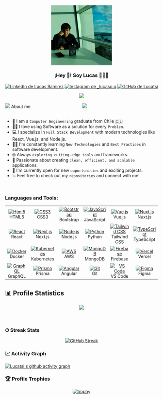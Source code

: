 <p align="center" width="300">
   <img align="center" width="200" src="https://github.com/Lucatsi/Lucatsi/blob/main/images/LucasViveros.png" />
   <h3 align="center">¡Hey 👋! Soy Lucas 👨🏻‍💻</h3>
</p>
<p align="center">
   <a href="https://www.linkedin.com/in/lucas-ram%C3%ADrez-a47865275/" target="blank">
    <img align="center" src="https://upload.wikimedia.org/wikipedia/commons/c/ca/LinkedIn_logo_initials.png" alt="LinkedIn de Lucas Ramírez" height="28px" width="28px" />
  </a>
  <span style="width: 8px;"> </span>
  <a href="https://instagram.com/_lucaso.o" target="blank">
    <img align="center" src="https://upload.wikimedia.org/wikipedia/commons/e/e7/Instagram_logo_2016.svg" alt="Instagram de _lucaso.o" height="23px" width="23px" />
  </a>
  <span style="width: 8px;"> </span>
  <a href="https://github.com/Lucatsi" target="blank">
    <img align="center" src="https://upload.wikimedia.org/wikipedia/commons/c/c2/GitHub_Invertocat_Logo.svg" alt="GitHub de Lucatsi" height="28px" width="28px" />
  </a>
</p>

<p align="center">
  <a href="https://github.com/DenverCoder1/readme-typing-svg"><img src="https://readme-typing-svg.herokuapp.com?font=Time+New+Roman&color=%23C8BE25&size=25&center=true&vCenter=true&width=600&height=100&lines=Full+Stack+Developer;Software+Engineer;Computer+Science+Graduate;Frontend+%26+Backend+Specialist;Always+learning+new+technologies;Passionate+about+Clean+Code;From+Chile+🇨🇱"></a>
</p>

 <picture><img src = "https://github.com/7oSkaaa/7oSkaaa/blob/main/Images/about_me.gif?raw=true" width = 50px></picture> About me
<picture> <img align="right" src="https://github.com/7oSkaaa/7oSkaaa/blob/main/Images/Right_Side.gif?raw=true" width = 250px></picture>
<br><br>
- :school: I am a `Computer Engineering` graduate from Chile 🇨🇱
- :technologist: I love using Software as a solution for every `Problem`.
- :computer: I specialize in `Full Stack Development` with modern technologies like React, Vue.js, and Node.js.
- :student: I'm constantly learning `New Technologies` and `Best Practices` in software development.
- :nerd_face: Always `exploring cutting-edge tools` and frameworks.
- :rocket: Passionate about creating `clean, efficient, and scalable` applications.
- :thinking: I'm currently open for new `opportunities` and exciting projects.
- :boom: Feel free to check out my `repositories` and connect with me!
<br>

### Languages and Tools:

<table align="center">
  <tr>
    <td align="center" width="96">
      <a href="#html5">
        <img src="https://cdn.jsdelivr.net/gh/devicons/devicon/icons/html5/html5-original.svg" width="48" height="48" alt="Html5" />
      </a>
      <br>HTML5
    </td>
    <td align="center" width="96">
      <a href="#css3">
        <img src="https://cdn.jsdelivr.net/gh/devicons/devicon/icons/css3/css3-original.svg" width="48" height="48" alt="CSS3" />
      </a>
      <br>CSS3
    </td>
    <td align="center" width="96">
      <a href="#bootstrap">
        <img src="https://cdn.jsdelivr.net/gh/devicons/devicon/icons/bootstrap/bootstrap-original.svg" width="48" height="48" alt="Bootstrap" />
      </a>
      <br>Bootstrap
    </td>
    <td align="center" width="96">
      <a href="#js">
        <img src="https://cdn.jsdelivr.net/gh/devicons/devicon/icons/javascript/javascript-original.svg" width="48" height="48" alt="JavaScript" />
      </a>
      <br>JavaScript
    </td>
    <td align="center" width="96">
      <a href="#vuejs">
        <img src="https://cdn.jsdelivr.net/gh/devicons/devicon/icons/vuejs/vuejs-original.svg" width="48" height="48" alt="Vue.js" />
      </a>
      <br>Vue.js
    </td>
    <td align="center" width="96">
      <a href="#nuxtjs">
        <img src="https://cdn.jsdelivr.net/gh/devicons/devicon/icons/nuxtjs/nuxtjs-original.svg" width="48" height="48" alt="Nuxt.js" />
      </a>
      <br>Nuxt.js
    </td>
  </tr>

  <tr>
    <td align="center" width="96">
      <a href="#react">
        <img src="https://cdn.jsdelivr.net/gh/devicons/devicon/icons/react/react-original.svg" width="48" height="48" alt="React" />
      </a>
      <br>React
    </td>
    <td align="center" width="96">
      <a href="#nextjs">
        <img src="https://cdn.jsdelivr.net/gh/devicons/devicon/icons/nextjs/nextjs-original.svg" width="48" height="48" alt="Next.js" />
      </a>
      <br>Next.js
    </td>
    <td align="center" width="96">
      <a href="#nodejs">
        <img src="https://cdn.jsdelivr.net/gh/devicons/devicon/icons/nodejs/nodejs-original.svg" width="48" height="48" alt="Node.js" />
      </a>
      <br>Node.js
    </td>
    <td align="center" width="96">
      <a href="#python">
        <img src="https://cdn.jsdelivr.net/gh/devicons/devicon/icons/python/python-original.svg" width="48" height="48" alt="Python" />
      </a>
      <br>Python
    </td>
    <td align="center" width="96">
      <a href="#tailwindcss">
        <img src="https://www.vectorlogo.zone/logos/tailwindcss/tailwindcss-icon.svg" width="48" height="48" alt="Tailwind CSS" />
      </a>
      <br>Tailwind CSS
    </td>
    <td align="center" width="96">
      <a href="#typescript">
        <img src="https://cdn.jsdelivr.net/gh/devicons/devicon/icons/typescript/typescript-original.svg" width="48" height="48" alt="TypeScript" />
      </a>
      <br>TypeScript
    </td>
  </tr>

  <tr>
    <td align="center" width="96">
      <a href="#docker">
        <img src="https://cdn.jsdelivr.net/gh/devicons/devicon/icons/docker/docker-original.svg" width="48" height="48" alt="Docker" />
      </a>
      <br>Docker
    </td>
    <td align="center" width="96">
      <a href="#kubernetes">
        <img src="https://cdn.jsdelivr.net/gh/devicons/devicon/icons/kubernetes/kubernetes-plain.svg" width="48" height="48" alt="Kubernetes" />
      </a>
      <br>Kubernetes
    </td>
    <td align="center" width="96">
      <a href="#aws">
        <img src="https://upload.wikimedia.org/wikipedia/commons/9/93/Amazon_Web_Services_Logo.svg" width="48" height="48" alt="AWS" />
      </a>
      <br>AWS
    </td>
    <td align="center" width="96">
      <a href="#mongodb">
        <img src="https://cdn.jsdelivr.net/gh/devicons/devicon/icons/mongodb/mongodb-original.svg" width="48" height="48" alt="MongoDB" />
      </a>
      <br>MongoDB
    </td>
    <td align="center" width="96">
      <a href="#firebase">
        <img src="https://cdn.jsdelivr.net/gh/devicons/devicon/icons/firebase/firebase-plain.svg" width="48" height="48" alt="Firebase" />
      </a>
      <br>Firebase
    </td>
    <td align="center" width="96">
      <a href="#vercel">
        <img src="https://assets.vercel.com/image/upload/v1607554385/repositories/vercel/logo.png" width="48" height="48" alt="Vercel" />
      </a>
      <br>Vercel
    </td>
  </tr>

  <tr>
    <td align="center" width="96">
      <a href="#graphql">
        <img src="https://cdn.jsdelivr.net/gh/devicons/devicon/icons/graphql/graphql-plain.svg" width="48" height="48" alt="GraphQL" />
      </a>
      <br>GraphQL
    </td>
    <td align="center" width="96">
      <a href="#prisma">
        <img src="https://cdn.worldvectorlogo.com/logos/prisma-2.svg" width="48" height="48" alt="Prisma" />
      </a>
      <br>Prisma
    </td>
    <td align="center" width="96">
      <a href="#angular">
        <img src="https://cdn.jsdelivr.net/gh/devicons/devicon/icons/angularjs/angularjs-original.svg" width="48" height="48" alt="Angular" />
      </a>
      <br>Angular
    </td>
    <td align="center" width="96">
      <a href="#git">
        <img src="https://cdn.jsdelivr.net/gh/devicons/devicon/icons/git/git-original.svg" width="48" height="48" alt="Git" />
      </a>
      <br>Git
    </td>
    <td align="center" width="96">
      <a href="#vscode">
        <img src="https://cdn.jsdelivr.net/gh/devicons/devicon/icons/vscode/vscode-original.svg" width="48" height="48" alt="VS Code" />
      </a>
      <br>VS Code
    </td>
    <td align="center" width="96">
      <a href="#figma">
        <img src="https://cdn.jsdelivr.net/gh/devicons/devicon/icons/figma/figma-original.svg" width="48" height="48" alt="Figma" />
      </a>
      <br>Figma
    </td>
  </tr>
</table>


## 📊 Profile Statistics
<div align=center>

![](https://github-readme-stats.vercel.app/api?username=Lucatsi&theme=algolia&show_icons=true&count_private=true&bg_color=1e2b3c&border_color=B2E0FF&icon_color=95ccff&border_radius=20&include_all_commits=true&rank_icon=percentile)

<br>
</div>
 
### ⏱ Streak Stats
 
<div align=center>
  
[![GitHub Streak](http://github-readme-streak-stats.herokuapp.com?user=Lucatsi&theme=dracula&background=1E2B3C&border=B2E0FF&stroke=000439&ring=95CCFF&fire=95CCFF&currStreakNum=95CCFF&sideNums=95CCFF&currStreakLabel=95CCFF&sideLabels=95CCFF&dates=FFFFFF)](https://git.io/streak-stats)

</div>
 
### 📈 Activity Graph
 
[![Lucatsi's github activity graph](https://github-readme-activity-graph.vercel.app/graph?username=Lucatsi&theme=react-dark)](https://github.com/ashutosh00710/github-readme-activity-graph)

### 🏆 Profile Trophies
<div align=center>
 
[![trophy](https://github-profile-trophy.vercel.app/?username=Lucatsi&theme=onedark&title=-Reviews&no-frame=true&margin-w=4&margin-h=4)](https://github.com/ryo-ma/github-profile-trophy)
  
</div>
